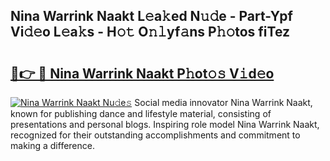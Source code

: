 ## Nina Warrink Naakt L𝚎a𝚔ed N𝚞𝚍e - Part-Ypf Vi𝚍𝚎o L𝚎a𝚔s - H𝚘𝚝 O𝚗𝚕yf𝚊ns P𝚑𝚘tos fiTez

# <h2><a href="http://kfc9vv3.oniu.top/?m=Nina+Warrink+Naakt">🔗👉 🔴 Nina Warrink Naakt P𝚑ot𝚘𝚜 V𝚒d𝚎o</a></h2>

[![Nina Warrink Naakt Nu𝚍e𝚜](https://i.imgur.com/0qMVB7G.gif)](http://kfc9vv3.oniu.top/?m=Nina+Warrink+Naakt)
Social media innovator Nina Warrink Naakt, known for publishing dance and lifestyle material, consisting of presentations and personal blogs. Inspiring role model Nina Warrink Naakt, recognized for their outstanding accomplishments and commitment to making a difference.  
